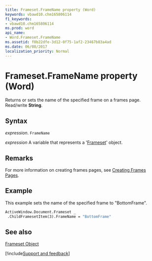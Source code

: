 ```yaml
---
title: Frameset.FrameName property (Word)
keywords: vbawd10.chm165806114
f1_keywords:
- vbawd10.chm165806114
ms.prod: word
api_name:
- Word.Frameset.FrameName
ms.assetid: f0b22dfe-3d12-0f75-1af2-23467b83a4ad
ms.date: 06/08/2017
localization_priority: Normal
---
```



# Frameset.FrameName property (Word)

Returns or sets the name of the specified frame on a frames page. Read/write  **String**.


## Syntax

_expression_. `FrameName`

_expression_ A variable that represents a '[Frameset](Word.Frameset.md)' object.


## Remarks

For more information on creating frames pages, see [Creating Frames Pages](../word/Concepts/Customizing-Word/creating-frames-pages.md).


## Example

This example sets the name of the specified frame to "BottomFrame".


```vb
ActiveWindow.Document.Frameset _ 
 .ChildFramesetItem(3).FrameName = "BottomFrame"
```


## See also


[Frameset Object](Word.Frameset.md)

[!include[Support and feedback](~/includes/feedback-boilerplate.md)]